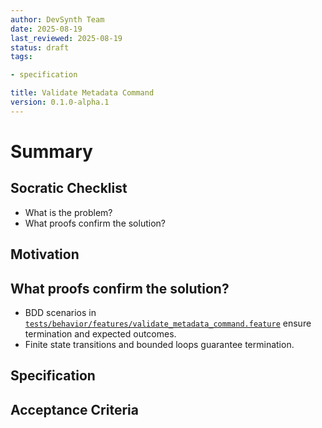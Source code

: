 ```yaml
---
author: DevSynth Team
date: 2025-08-19
last_reviewed: 2025-08-19
status: draft
tags:

- specification

title: Validate Metadata Command
version: 0.1.0-alpha.1
---
```


<!--
Required metadata fields:
- author: document author
- date: creation date
- last_reviewed: last review date
- status: draft | review | published
- tags: search keywords
- title: short descriptive name
- version: specification version
-->

# Summary

## Socratic Checklist
- What is the problem?
- What proofs confirm the solution?

## Motivation

## What proofs confirm the solution?
- BDD scenarios in [`tests/behavior/features/validate_metadata_command.feature`](../../tests/behavior/features/validate_metadata_command.feature) ensure termination and expected outcomes.
- Finite state transitions and bounded loops guarantee termination.


## Specification

## Acceptance Criteria
